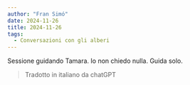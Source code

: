 ```yaml
---
author: "Fran Simó"
date: 2024-11-26
title: 2024-11-26
tags:
  - Conversazioni con gli alberi
---
```


Sessione guidando Tamara. Io non chiedo nulla. Guida solo.

> Tradotto in italiano da chatGPT